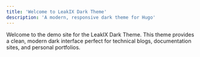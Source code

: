 ```yaml
---
title: 'Welcome to LeakIX Dark Theme'
description: 'A modern, responsive dark theme for Hugo'
---
```


Welcome to the demo site for the LeakIX Dark Theme. This theme provides a clean,
modern dark interface perfect for technical blogs, documentation sites, and
personal portfolios.
